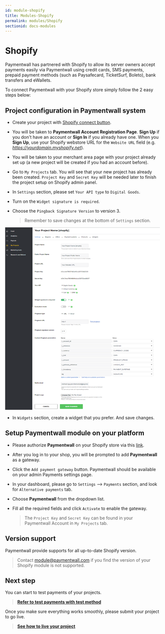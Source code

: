 ```yaml
---
id: module-shopify
title: Modules-Shopify
permalink: modules/Shopify
sectionid: docs-modules
---
```


# Shopify

Paymentwall has partnered with Shopify to allow its server owners accept payments easily via Paymentwall using credit cards, SMS payments, prepaid payment methods (such as Paysafecard, TicketSurf, Boleto), bank transfers and eWallets.

To connect Paymentwall with your Shopify store simply follow the 2 easy steps below:

## Project configuration in Paymentwall system
* Create your project with [Shopify connect button](https://api.paymentwall.com/developers/connect?source=shopify).

* You will be taken to **Paymentwall Account Registration Page**. **Sign Up** if you don't have an account or **Sign In** if you already have one. When you **Sign Up**, use your Shopify webstore URL for the ```Website URL``` field (e.g. *https://yourdomain.myshopify.net*).

* You will be taken to your merchant area page with your project already set up (a new project will be created if you had an account before).

* Go to ```My Projects``` tab. You will see that your new project has already been created. ```Project Key``` and ```Secret Key``` will be needed later to finish the project setup on Shopify admin panel.

* In ```Settings``` section, please set ```Your API type``` to  ```Digital Goods```.

* Turn on the ```Widget signature is required```.

* Choose the ```Pingback Signature Version``` to version 3.

  > Remember to save changes at the bottom of ```Settings``` section.

<img src="/textures/pic/modules/shopify.png">

* In ```Widgets``` section, create a widget that you prefer. And save changes.

## Setup Paymentwall module on your platform
* Please authorize **Paymentwall** on your Shopify store via this [link](https://www.shopify.com/login?redirect=authorize_gateway%2F1030414). 

* After you log in to your shop, you will be prompted to add **Paymentwall** as a gateway. 

* Click the ```Add payment gateway``` button. Paymentwall should be available on your admin Payments settings page.

* In your dashboard, please go to ```Settings``` --> ```Payments``` section, and look for ```Alternative payments``` tab.

* Choose **Paymentwall** from the dropdown list.

* Fill all the required fields and click ```Activate``` to enable the gateway.

  > The ```Project Key``` and ```Secret Key``` can be found in your Paymentwall Account in ```My Projects``` tab.


## Version support

Paymentwall provide supports for all up-to-date Shopify version.

> Contact [module@paymentwall.com](mailto:module@paymentwall.com) if you find the version of your Shopify module is not supported.


## Next step

You can start to test payments of your projects.

> **[Refer to test payments with test method](/sandbox/test-payment)**

Once you make sure everything works smoothly, please submit your project to go live.

> **[See how to live your project](/go_live-home)**
